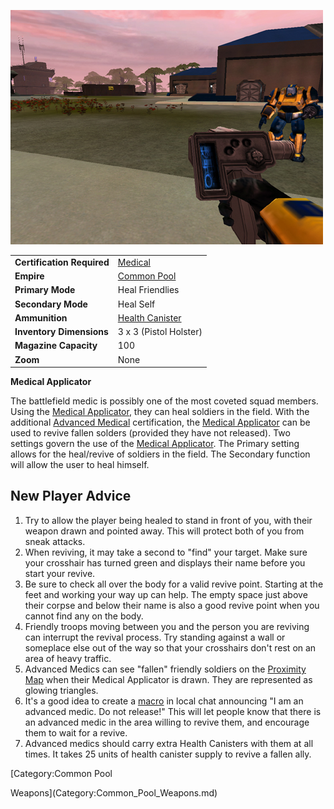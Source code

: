 ![](../images/PSScreenShot0257.jpg "PSScreenShot0257.jpg")

|                            |                                                |
| -------------------------- | ---------------------------------------------- |
| **Certification Required** | [Medical](../certifications/Medical.md)        |
| **Empire**                 | [Common Pool](../terminology/Common_Pool.md)   |
| **Primary Mode**           | Heal Friendlies                                |
| **Secondary Mode**         | Heal Self                                      |
| **Ammunition**             | [Health Canister](../items/Health_Canister.md) |
| **Inventory Dimensions**   | 3 x 3 (Pistol Holster)                         |
| **Magazine Capacity**      | 100                                            |
| **Zoom**                   | None                                           |

**Medical Applicator**

The battlefield medic is possibly one of the most coveted squad members. Using
the [Medical Applicator](Medical_Applicator.md), they can heal soldiers in the
field. With the additional
[Advanced Medical](../certifications/Advanced_Medical.md) certification, the
[Medical Applicator](Medical_Applicator.md) can be used to revive fallen solders
(provided they have not released). Two settings govern the use of the
[Medical Applicator](Medical_Applicator.md). The Primary setting allows for the
heal/revive of soldiers in the field. The Secondary function will allow the user
to heal himself.

## New Player Advice

1. Try to allow the player being healed to stand in front of you, with their
   weapon drawn and pointed away. This will protect both of you from sneak
   attacks.
2. When reviving, it may take a second to "find" your target. Make sure your
   crosshair has turned green and displays their name before you start your
   revive.
3. Be sure to check all over the body for a valid revive point. Starting at the
   feet and working your way up can help. The empty space just above their
   corpse and below their name is also a good revive point when you cannot find
   any on the body.
4. Friendly troops moving between you and the person you are reviving can
   interrupt the revival process. Try standing against a wall or someplace else
   out of the way so that your crosshairs don't rest on an area of heavy
   traffic.
5. Advanced Medics can see "fallen" friendly soldiers on the
   [Proximity Map](../terminology/Proximity_Map.md) when their Medical
   Applicator is drawn. They are represented as glowing triangles.
6. It's a good idea to create a [macro](../etc/Macro.md) in local chat
   announcing "I am an advanced medic. Do not release!" This will let people
   know that there is an advanced medic in the area willing to revive them, and
   encourage them to wait for a revive.
7. Advanced medics should carry extra Health Canisters with them at all times.
   It takes 25 units of health canister supply to revive a fallen ally.

<!--[Category:Game Items](Category:Game_Items.md)-->
<!--[Category:Weapons](Category:Weapons.md)--> [Category:Common Pool

Weapons](Category:Common_Pool_Weapons.md)
